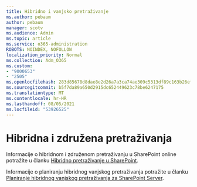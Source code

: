 ```yaml
---
title: Hibridno i vanjsko pretraživanje
ms.author: pebaum
author: pebaum
manager: scotv
ms.audience: Admin
ms.topic: article
ms.service: o365-administration
ROBOTS: NOINDEX, NOFOLLOW
localization_priority: Normal
ms.collection: Adm_O365
ms.custom:
- "9000653"
- "2505"
ms.openlocfilehash: 283d85678d8dae8e2d26a7a3ca74ae309c5313df89c163b26efa0e2c4b3393ba
ms.sourcegitcommit: b5f7da89a650d2915dc652449623c78be6247175
ms.translationtype: MT
ms.contentlocale: hr-HR
ms.lasthandoff: 08/05/2021
ms.locfileid: "53926525"
---
```

# <a name="hybrid-and-federated-searches"></a>Hibridna i združena pretraživanja 

Informacije o hibridnom i združenom pretraživanju u SharePoint online potražite u članku [Hibridno pretraživanje u SharePoint](https://docs.microsoft.com/sharepoint/hybrid/hybrid-search-in-sharepoint).

Informacije o planiranju hibridnog vanjskog pretraživanja potražite u članku [Planiranje hibridnog vanjskog pretraživanja za SharePoint Server](https://docs.microsoft.com/sharepoint/hybrid/plan-hybrid-federated-search).